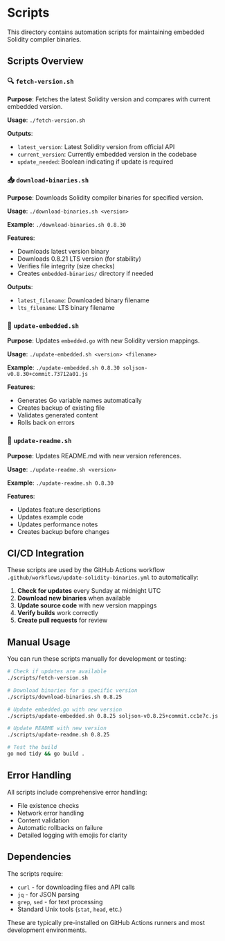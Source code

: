 # Scripts

This directory contains automation scripts for maintaining embedded Solidity compiler binaries.

## Scripts Overview

### 🔍 `fetch-version.sh`
**Purpose**: Fetches the latest Solidity version and compares with current embedded version.

**Usage**: `./fetch-version.sh`

**Outputs**:
- `latest_version`: Latest Solidity version from official API
- `current_version`: Currently embedded version in the codebase
- `update_needed`: Boolean indicating if update is required

### 📥 `download-binaries.sh`
**Purpose**: Downloads Solidity compiler binaries for specified version.

**Usage**: `./download-binaries.sh <version>`

**Example**: `./download-binaries.sh 0.8.30`

**Features**:
- Downloads latest version binary
- Downloads 0.8.21 LTS version (for stability)
- Verifies file integrity (size checks)
- Creates `embedded-binaries/` directory if needed

**Outputs**:
- `latest_filename`: Downloaded binary filename
- `lts_filename`: LTS binary filename

### 🔧 `update-embedded.sh`
**Purpose**: Updates `embedded.go` with new Solidity version mappings.

**Usage**: `./update-embedded.sh <version> <filename>`

**Example**: `./update-embedded.sh 0.8.30 soljson-v0.8.30+commit.73712a01.js`

**Features**:
- Generates Go variable names automatically
- Creates backup of existing file
- Validates generated content
- Rolls back on errors

### 📝 `update-readme.sh`
**Purpose**: Updates README.md with new version references.

**Usage**: `./update-readme.sh <version>`

**Example**: `./update-readme.sh 0.8.30`

**Features**:
- Updates feature descriptions
- Updates example code
- Updates performance notes
- Creates backup before changes

## CI/CD Integration

These scripts are used by the GitHub Actions workflow `.github/workflows/update-solidity-binaries.yml` to automatically:

1. **Check for updates** every Sunday at midnight UTC
2. **Download new binaries** when available
3. **Update source code** with new version mappings
4. **Verify builds** work correctly
5. **Create pull requests** for review

## Manual Usage

You can run these scripts manually for development or testing:

```bash
# Check if updates are available
./scripts/fetch-version.sh

# Download binaries for a specific version
./scripts/download-binaries.sh 0.8.25

# Update embedded.go with new version
./scripts/update-embedded.sh 0.8.25 soljson-v0.8.25+commit.cc1e7c.js

# Update README with new version
./scripts/update-readme.sh 0.8.25

# Test the build
go mod tidy && go build .
```

## Error Handling

All scripts include comprehensive error handling:
- File existence checks
- Network error handling
- Content validation
- Automatic rollbacks on failure
- Detailed logging with emojis for clarity

## Dependencies

The scripts require:
- `curl` - for downloading files and API calls
- `jq` - for JSON parsing
- `grep`, `sed` - for text processing
- Standard Unix tools (`stat`, `head`, etc.)

These are typically pre-installed on GitHub Actions runners and most development environments.
